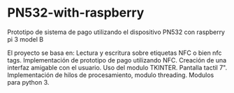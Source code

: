 # PN532-with-raspberry
Prototipo de sistema de pago utilizando el dispositivo PN532 con raspberry pi 3 model B

El proyecto se basa en:
Lectura y escritura sobre etiquetas NFC o bien nfc tags. 
Implementación de prototipo de pago utilizando NFC.
Creación de una interfaz amigable con el usuario. Uso del modulo TKINTER. Pantalla tactil 7".
Implementación de hilos de procesamiento, modulo threading.
Modulos para python 3.
